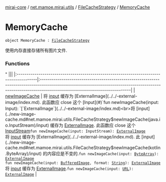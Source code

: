 [mirai-core](../../../index.md) / [net.mamoe.mirai.utils](../../index.md) / [FileCacheStrategy](../index.md) / [MemoryCache](./index.md)

# MemoryCache

`object MemoryCache : `[`FileCacheStrategy`](../index.md)

使用内存直接存储所有图片文件.

### Functions

"
                                    |||
                                    |:----------------------------------------------------------------------------------------|:---------------------------------------------------------------------------------------------------------------------------------------------------------------------------------------------------------|
                                    | [newImageCache](new-image-cache.md) | 将 [input](../new-image-cache.md#net.mamoe.mirai.utils.FileCacheStrategy$newImageCache(kotlinx.io.core.Input)/input) 缓存为 [ExternalImage](../../-external-image/index.md). 此函数应 close 这个 [Input](#)`fun newImageCache(input: Input): `[`ExternalImage`](../../-external-image/index.md)<br>将 [input](../new-image-cache.md#net.mamoe.mirai.utils.FileCacheStrategy$newImageCache(java.io.InputStream)/input) 缓存为 [ExternalImage](../../-external-image/index.md). 此函数应 close 这个 [InputStream](https://docs.oracle.com/javase/6/docs/api/java/io/InputStream.html)`fun newImageCache(input: InputStream): `[`ExternalImage`](../../-external-image/index.md)<br>将 [input](../new-image-cache.md#net.mamoe.mirai.utils.FileCacheStrategy$newImageCache(kotlin.ByteArray)/input) 缓存为 [ExternalImage](../../-external-image/index.md). 此 [input](../new-image-cache.md#net.mamoe.mirai.utils.FileCacheStrategy$newImageCache(kotlin.ByteArray)/input) 的内容应是不变的.`fun newImageCache(input: `[`ByteArray`](https://kotlinlang.org/api/latest/jvm/stdlib/kotlin/-byte-array/index.html)`): `[`ExternalImage`](../../-external-image/index.md)<br>`fun newImageCache(input: `[`BufferedImage`](https://docs.oracle.com/javase/6/docs/api/java/awt/image/BufferedImage.html)`, format: `[`String`](https://kotlinlang.org/api/latest/jvm/stdlib/kotlin/-string/index.html)`): `[`ExternalImage`](../../-external-image/index.md)<br>将 [input](../new-image-cache.md#net.mamoe.mirai.utils.FileCacheStrategy$newImageCache(java.net.URL)/input) 缓存为 [ExternalImage](../../-external-image/index.md).`fun newImageCache(input: `[`URL`](https://docs.oracle.com/javase/6/docs/api/java/net/URL.html)`): `[`ExternalImage`](../../-external-image/index.md) |

